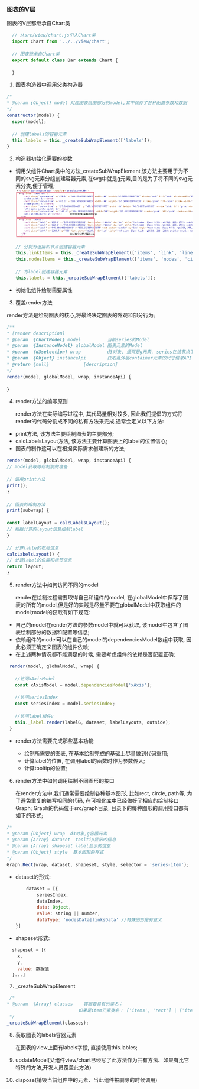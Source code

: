 ### 图表的V层

图表的V层都继承自Chart类

```javascript
  // 从src/view/chart.js引入Chart类
  import Chart from '../../view/chart';

  // 图表继承自Chart类
  export default class Bar extends Chart {

  }
```

1. 图表构造器中调用父类构造器

  ```javascript
  /*
  * @param {Object} model 对应图表绘图部分的model,其中保存了各种配置参数和数据
  */
  constructor(model) {
    super(model);

    // 创建labels的容器元素
    this.labels = this._createSubWrapElement(['labels']);
  }
  ```

2. 构造器初始化需要的参数

  - 调用父组件Chart类中的方法_createSubWrapElement,该方法主要用于为不同的svg元素分组创建容器元素,在svg中就是g元素,目的是为了将不同的svg元素分类,便于管理;<br>
    ![](/images/assets/元素容器的图示.png)

    ```javascript
    // 分别为连接和节点创建容器元素
    this.linkItems = this._createSubWrapElement(['items', 'link', 'line'])
    this.nodesItems = this._createSubWrapElement(['items', 'nodes', 'circle'])

    // 为label创建容器元素
    this.labels = this._createSubWrapElement(['labels']);
    ```

  - 初始化组件绘制需要属性

3. 覆盖render方法

  render方法是绘制图表的核心,将最终决定图表的外观和部分行为;

  ```javascript
  /**
  * [render description]
  * @param  {ChartModel} model          当前series的Model
  * @param  {InstanceModel} globalModel 图表元素的Model
  * @param  {d3selection} wrap          d3对象, 通常是g元素, series在该节点下面绘制；
  * @param  {Object} instanceApi        获取最外层container元素的尺寸信息API；
  * @return {null}             [description]
  */
  render(model, globalModel, wrap, instanceApi) {

  }
  ```

4. render方法的编写原则

   render方法在实际编写过程中, 其代码量相对较多, 因此我们提倡的方式将render的代码分割成不同的私有方法来完成,通常会定义以下方法:

  - print方法, 该方法主要绘制图表的主要部分;
  - calcLabelsLayout方法, 该方法主要计算图表上的label的位置信心;
  - 图表的制作这可以在根据实际需求创建新的方法;

  ```javascript
  render(model, globalModel, wrap, instanceApi) {
  // model获取等绘制前的准备

  // 调用print方法
  print();
  }

  // 图表的绘制方法
  print(subwrap) {

  const labelLayout = calcLabelsLayout();
  // 根据计算的layout信息绘制label
  }

  // 计算lable的布局信息
  calcLabelsLayout() {
  // 计算label的位置和标签信息
  return layout;
  }
  ```

5. render方法中如何访问不同的model

   render在绘制过程需要取得自己和组件的model, 在globalModel中保存了图表的所有的model,但是好的实践是尽量不要在globalModel中获取组件的model;model的获取有如下规范:

 - 自己的model在render方法的参数model中就可以获取, 该model中包含了图表绘制部分的数据和配置等信息;
 - 依赖组件的model可以在自己的model的dependenciesModel数组中获取, 因此必须正确定义图表的组件依赖;
 - 在上述两种情况都不能满足的时候, 需要考虑组件的依赖是否配置正确;

  ```javascript
   render(model, globalModel, wrap) {

     //访问xAxisModel
     const xAxisModel = model.dependenciesModel['xAxis'];

     //访问seriesIndex
     const seriesIndex = model.seriesIndex;

     //访问label组件v
     this._label.render(labelG, dataset, labelLayouts, outside);
   }
  ```

 - render方法需要完成那些基本功能

   - 绘制所需要的图表, 在基本绘制完成的基础上尽量做到代码重用;
   - 计算label的位置, 在调用label的函数时作为参数传入;
   - 计算tooltip的位置;

6. render方法中如何调用绘制不同图形的接口

   在render方法中,我们通常需要绘制各种基本图形, 比如rect, circle, path等, 为了避免重复的编写相同的代码, 在可视化库中已经做好了相应的绘制接口Graph; Graph的代码位于src/graph目录, 目录下的每种图形的调用接口都有如下的形式;

 ```javascript
/*
 * @param {Object} wrap  d3对象,g容器元素
 * @param {Array} dataset  tooltip显示的信息
 * @param {Array} shapeset label显示的信息
 * @param {Object} style  基本图形的样式
 */
Graph.Rect(wrap, dataset, shapeset, style, selector = 'series-item');
```
  - dataset的形式:

    ```javascript
        dataset = [{
            seriesIndex,
            dataIndex,
            data: Object,
            value: string || number,
            dataType: 'nodesData|linksData' //特殊图形是有意义
    }]
    ```
  - shapeset形式:

  ``` javascript
    shapeset = [{
      x,
      y,
      value: 数据值
    }...]
  ```

7. _createSubWrapElement
 
  ``` javascript
   /*
  * @param  {Array} classes    容器要具有的类名：
                             如果是item元素类名： ['items', 'rect'] | ['items', 'circle'] |
   */
  _createSubWrapElement(classes);
 ```

8. 获取图表的labels容器元素

    在图表的view上面有labels字段, 直接使用this.lables;

9. updateModel(父组件view/chart已经写了此方法作为共有方法、如果有比它特殊的方法,开发人员覆盖此方法)
10. dispose(销毁当前组件中的元素、当此组件被删除的时候调用)
